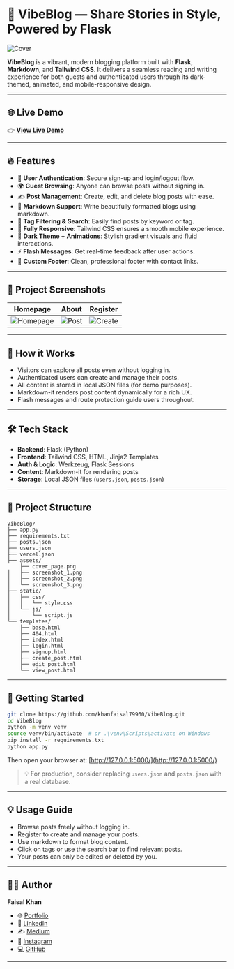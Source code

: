 # 🎉 VibeBlog — Share Stories in Style, Powered by Flask

![Cover](./assets/cover_page.png)

**VibeBlog** is a vibrant, modern blogging platform built with **Flask**, **Markdown**, and **Tailwind CSS**. It delivers a seamless reading and writing experience for both guests and authenticated users through its dark-themed, animated, and mobile-responsive design.

---

## 🌐 Live Demo

👉 [**View Live Demo**](https://vibe-blog-ten.vercel.app)

---

## 🔥 Features

- 🔐 **User Authentication**: Secure sign-up and login/logout flow.
- 🌍 **Guest Browsing**: Anyone can browse posts without signing in.
- ✍️ **Post Management**: Create, edit, and delete blog posts with ease.
- 📝 **Markdown Support**: Write beautifully formatted blogs using markdown.
- 🎯 **Tag Filtering & Search**: Easily find posts by keyword or tag.
- 📱 **Fully Responsive**: Tailwind CSS ensures a smooth mobile experience.
- 🎨 **Dark Theme + Animations**: Stylish gradient visuals and fluid interactions.
- ⚡ **Flash Messages**: Get real-time feedback after user actions.
- 🦶 **Custom Footer**: Clean, professional footer with contact links.

---

## 📸 Project Screenshots

| Homepage | About | Register |
|----------|------------|-------------|
| ![Homepage](./assets/screenshot_1.png) | ![Post](./assets/screenshot_2.png) | ![Create](./assets/screenshot_3.png) |

---

## 🧠 How it Works

- Visitors can explore all posts even without logging in.
- Authenticated users can create and manage their posts.
- All content is stored in local JSON files (for demo purposes).
- Markdown-it renders post content dynamically for a rich UX.
- Flash messages and route protection guide users throughout.

---

## 🛠️ Tech Stack

- **Backend**: Flask (Python)
- **Frontend**: Tailwind CSS, HTML, Jinja2 Templates
- **Auth & Logic**: Werkzeug, Flask Sessions
- **Content**: Markdown-it for rendering posts
- **Storage**: Local JSON files (`users.json`, `posts.json`)

---

## 📁 Project Structure

```
VibeBlog/
├── app.py
├── requirements.txt
├── posts.json
├── users.json
├── vercel.json
├── assets/
    ├── cover_page.png
│   ├── screenshot_1.png
│   ├── screenshot_2.png
│   └── screenshot_3.png
├── static/
│   ├── css/
│   │   └── style.css
│   └── js/
│       └── script.js
└── templates/
    ├── base.html
    ├── 404.html
    ├── index.html
    ├── login.html
    ├── signup.html
    ├── create_post.html
    ├── edit_post.html
    └── view_post.html
```

---

## 🚀 Getting Started

```bash
git clone https://github.com/khanfaisal79960/VibeBlog.git
cd VibeBlog
python -m venv venv
source venv/bin/activate  # or .\venv\Scripts\activate on Windows
pip install -r requirements.txt
python app.py
```

Then open your browser at: [http://127.0.0.1:5000/](http://127.0.0.1:5000/)

> 💡 For production, consider replacing `users.json` and `posts.json` with a real database.

---

## 💡 Usage Guide

- Browse posts freely without logging in.
- Register to create and manage your posts.
- Use markdown to format blog content.
- Click on tags or use the search bar to find relevant posts.
- Your posts can only be edited or deleted by you.

---

## 🙋‍♂️ Author

**Faisal Khan**

- 🌐 [Portfolio](https://khanfaisal.netlify.app)
- 💼 [LinkedIn](https://www.linkedin.com/in/khanfaisal79960)
- ✍️ [Medium](https://medium.com/@khanfaisal79960)
- 📸 [Instagram](https://instagram.com/mr._perfect_1004)
- 💻 [GitHub](https://github.com/khanfaisal79960)

---
